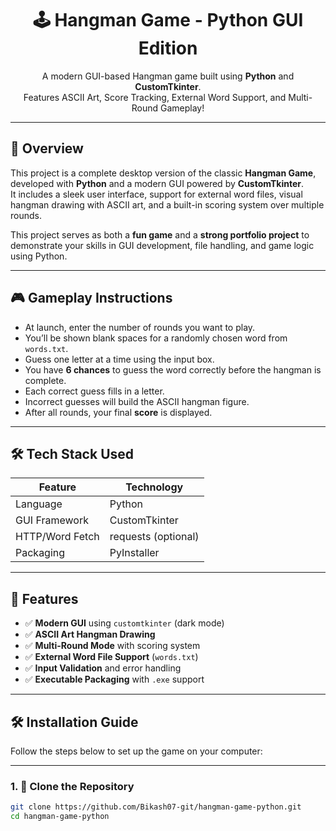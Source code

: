 <!-- Banner -->
<h1 align="center">🕹️ Hangman Game - Python GUI Edition</h1>
<p align="center">
  A modern GUI-based Hangman game built using <b>Python</b> and <b>CustomTkinter</b>.<br/>
  Features ASCII Art, Score Tracking, External Word Support, and Multi-Round Gameplay!
</p>

---

## 📌 Overview

This project is a complete desktop version of the classic **Hangman Game**, developed with **Python** and a modern GUI powered by **CustomTkinter**.  
It includes a sleek user interface, support for external word files, visual hangman drawing with ASCII art, and a built-in scoring system over multiple rounds.

This project serves as both a **fun game** and a **strong portfolio project** to demonstrate your skills in GUI development, file handling, and game logic using Python.

---

## 🎮 Gameplay Instructions

- At launch, enter the number of rounds you want to play.
- You’ll be shown blank spaces for a randomly chosen word from `words.txt`.
- Guess one letter at a time using the input box.
- You have **6 chances** to guess the word correctly before the hangman is complete.
- Each correct guess fills in a letter.
- Incorrect guesses will build the ASCII hangman figure.
- After all rounds, your final **score** is displayed.

---

## 🛠️ Tech Stack Used

| Feature         | Technology          |
|----------------|---------------------|
| Language        | Python              |
| GUI Framework   | CustomTkinter       |
| HTTP/Word Fetch | requests (optional) |
| Packaging       | PyInstaller         |

---

## 🚀 Features

- ✅ **Modern GUI** using `customtkinter` (dark mode)
- ✅ **ASCII Art Hangman Drawing**
- ✅ **Multi-Round Mode** with scoring system
- ✅ **External Word File Support** (`words.txt`)
- ✅ **Input Validation** and error handling
- ✅ **Executable Packaging** with `.exe` support

---

## 🛠️ Installation Guide

Follow the steps below to set up the game on your computer:

---

### 1. 📂 Clone the Repository

```bash
git clone https://github.com/Bikash07-git/hangman-game-python.git
cd hangman-game-python
